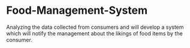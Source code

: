 # Food-Management-System
Analyzing the data collected from consumers and will develop a system which will notify the management about the likings of food items by the consumer.
